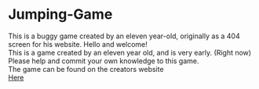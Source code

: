 # Jumping-Game
This is a buggy game created by an eleven year-old, originally as a 404 screen for his website.
Hello and welcome!<br>
This is a game created by an eleven year old, and is very early. (Right now)
Please help and commit your own knowledge to this game.<br>
The game can be found on the creators website<br>
<a href="https://www.akncreations.com" target="_blank">Here</a>
